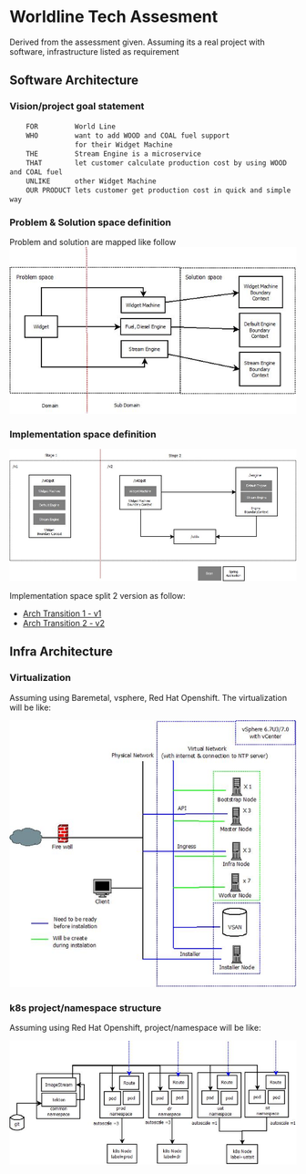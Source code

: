 # Worldline Tech Assesment

Derived from the assessment given. Assuming its a real project with software, infrastructure listed as requirement

## Software Architecture
### Vision/project goal statement
```
	FOR         World Line
	WHO         want to add WOOD and COAL fuel support 
				for their Widget Machine
	THE         Stream Engine is a microservice
	THAT        let customer calculate production cost by using WOOD and COAL fuel
	UNLIKE      other Widget Machine
	OUR PRODUCT lets customer get production cost in quick and simple way  
```
### Problem & Solution space definition
Problem and solution are mapped like follow
![alt text](https://github.com/tommyhutomo/worldline-tech-assessment/blob/master/image/SolutionSpace.jpeg?raw=true)

### Implementation space definition

![alt text](https://github.com/tommyhutomo/worldline-tech-assessment/blob/master/image/stages.jpeg?raw=true)

Implementation space split 2 version as follow:
*	[Arch Transition 1 - v1](https://github.com/tommyhutomo/worldline-tech-assessment/tree/master/v.1)
*	[Arch Transition 2 - v2](https://github.com/tommyhutomo/worldline-tech-assessment/tree/master/v.2)

## Infra Architecture
### Virtualization 
Assuming using Baremetal, vsphere, Red Hat Openshift. The virtualization will be like:

![alt text](https://github.com/tommyhutomo/worldline-tech-assessment/blob/master/image/layout.jpeg?raw=true)
 
### k8s project/namespace structure
Assuming using Red Hat Openshift, project/namespace will be like:

![alt text](https://github.com/tommyhutomo/worldline-tech-assessment/blob/master/image/k8sNamespace.jpeg?raw=true)